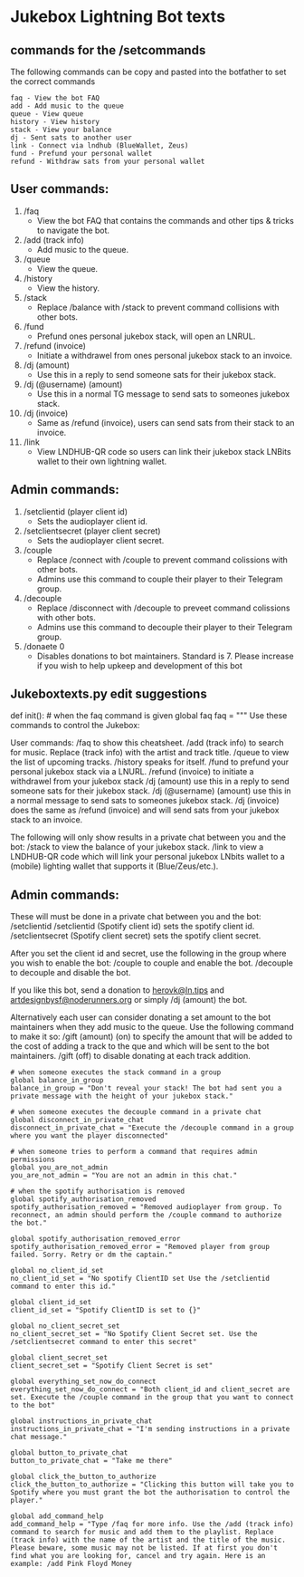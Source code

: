 # Jukebox Lightning Bot texts

## commands for the /setcommands 

The following commands can be copy and pasted into the botfather to set the correct commands 

```
faq - View the bot FAQ
add - Add music to the queue
queue - View queue
history - View history
stack - View your balance
dj - Sent sats to another user
link - Connect via lndhub (BlueWallet, Zeus)
fund - Prefund your personal wallet
refund - Withdraw sats from your personal wallet
```

## User commands:
1.  /faq
    - View the bot FAQ that contains the commands and other tips & tricks to navigate the bot.
2.  /add (track info)
    - Add music to the queue.
3. /queue
    - View the queue.
4. /history
    - View the history.
5. /stack 
    - Replace /balance with /stack to prevent command collisions with other bots.
6. /fund 
    - Prefund ones personal jukebox stack, will open an LNRUL.
7. /refund (invoice)
    - Initiate a withdrawel from ones personal jukebox stack to an invoice.
8. /dj (amount)
    - Use this in a reply to send someone sats for their jukebox stack.
9.  /dj (@username) (amount)
    - Use this in a normal TG message to send sats to someones jukebox stack.
10. /dj (invoice)
    - Same as /refund (invoice), users can send sats from their stack to an invoice.
11. /link
    - View LNDHUB-QR code so users can link their jukebox stack LNBits wallet to their own lightning wallet.


## Admin commands:
1. /setclientid (player client id)
    - Sets the audioplayer client id. 
2. /setclientsecret (player client secret)
    - Sets the audioplayer client secret.
3. /couple 
    - Replace /connect with /couple to prevent command colissions with other bots. 
    - Admins use this command to couple their player to their Telegram group.
4. /decouple 
    - Replace /disconnect with /decouple to preveet command colissions with other bots. 
    - Admins use this command to decouple their player to their Telegram group.
5. /donaete 0
    - Disables donations to bot maintainers. Standard is 7. Please increase if you wish to help upkeep and development of this bot
    
## Jukeboxtexts.py edit suggestions

def init():
    # when the faq command is given
    global faq
    faq = """
Use these commands to control the Jukebox:

User commands:
/faq to show this cheatsheet.
/add (track info) to search for music. Replace (track info) with the artist and track title.
/queue to view the list of upcoming tracks. 
/history speaks for itself.
/fund to prefund your personal jukebox stack via a LNURL.
/refund (invoice) to initiate a withdrawel from your jukebox stack
/dj (amount) use this in a reply to send someone sats for their jukebox stack.
/dj (@username) (amount) use this in a normal message to send sats to someones jukebox stack.
/dj (invoice) does the same as /refund (invoice) and will send sats from your jukebox stack to an invoice.
    
The following will only show results in a private chat between you and the bot:
/stack to view the balance of your jukebox stack.
/link to view a LNDHUB-QR code which will link your personal jukebox LNbits wallet to a (mobile) lighting wallet that supports it (Blue/Zeus/etc.).

## Admin commands:
These will must be done in a private chat between you and the bot:
/setclientid /setclientid (Spotify client id) sets the spotify client id. 
/setclientsecret (Spotify client secret) sets the spotify client secret.

After you set the client id and secret, use the following in the group where you wish to enable the bot:
/couple to couple and enable the bot.
/decouple to decouple and disable the bot.

If you like this bot, send a donation to herovk@ln.tips and artdesignbysf@noderunners.org or simply /dj (amount) the bot. 

Alternatively each user can consider donating a set amount to the bot maintainers when they add music to the queue. Use the following command to make it so:
/gift (amount) (on) to specify the amount that will be added to the cost of adding a track to the que and which will be sent to the bot maintainers.
/gift (off) to disable donating at each track addition.           

    # when someone executes the stack command in a group
    global balance_in_group
    balance_in_group = "Don't reveal your stack! The bot had sent you a private message with the height of your jukebox stack."

    # when someone executes the decouple command in a private chat
    global disconnect_in_private_chat
    disconnect_in_private_chat = "Execute the /decouple command in a group where you want the player disconnected"

    # when someone tries to perform a command that requires admin permissions
    global you_are_not_admin
    you_are_not_admin = "You are not an admin in this chat."

    # when the spotify authorisation is removed
    global spotify_authorisation_removed
    spotify_authorisation_removed = "Removed audioplayer from group. To reconnect, an admin should perform the /couple command to authorize the bot."

    global spotify_authorisation_removed_error
    spotify_authorisation_removed_error = "Removed player from group failed. Sorry. Retry or dm the captain."

    global no_client_id_set
    no_client_id_set = "No spotify ClientID set Use the /setclientid command to enter this id."

    global client_id_set
    client_id_set = "Spotify ClientID is set to {}"
    
    global no_client_secret_set
    no_client_secret_set = "No Spotify Client Secret set. Use the /setclientsecret command to enter this secret"        

    global client_secret_set
    client_secret_set = "Spotify Client Secret is set"

    global everything_set_now_do_connect
    everything_set_now_do_connect = "Both client_id and client_secret are set. Execute the /couple command in the group that you want to connect to the bot"

    global instructions_in_private_chat
    instructions_in_private_chat = "I'm sending instructions in a private chat message."

    global button_to_private_chat
    button_to_private_chat = "Take me there"

    global click_the_button_to_authorize
    click_the_button_to_authorize = "Clicking this button will take you to Spotify where you must grant the bot the authorisation to control the player."

    global add_command_help
    add_command_help = "Type /faq for more info. Use the /add (track info) command to search for music and add them to the playlist. Replace (track info) with the name of the artist and the title of the music. Please beware, some music may not be listed. If at first you don't find what you are looking for, cancel and try again. Here is an example: /add Pink Floyd Money
